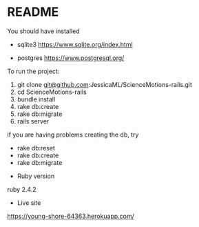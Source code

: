 # README

You should have installed

- sqlite3
https://www.sqlite.org/index.html

- postgres
https://www.postgresql.org/



To run the project:

1. git clone git@github.com:JessicaML/ScienceMotions-rails.git
2. cd ScienceMotions-rails
3. bundle install
4. rake db:create
5. rake db:migrate
6. rails server

if you are having problems creating the db, try 
- rake db:reset
- rake db:create
- rake db:migrate

* Ruby version

ruby 2.4.2

* Live site

https://young-shore-64363.herokuapp.com/
